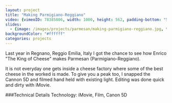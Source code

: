 ```yaml
---
layout: project
title: "Making Parmigiano-Reggiano"
video: {vimeoID: 78385806, width: 1000, height: 562, padding-bottom: "54%"}
slides:
  - {image: /images/projects/parmesan/making-parmigiano-reggiano.jpg, title: "Making Parmigiano Reggiano"}
backgroundColor: "#ffffff"
categories: projects
---
```

Last year in Regnano, Reggio Emilia, Italy I got the chance to see how Enrico "The King of Cheese" makes Parmesan (Parmigiano-Reggiano). 

It is not everyday one gets inside a cheese factory where some of the best cheese in the worked is made. To give you a peak too, I snapped the Cannon 5D and filmed hand held with existing light. Editing was done quick and dirty with iMovie.

###Technical Details
Technology: iMovie, Film, Canon 5D
